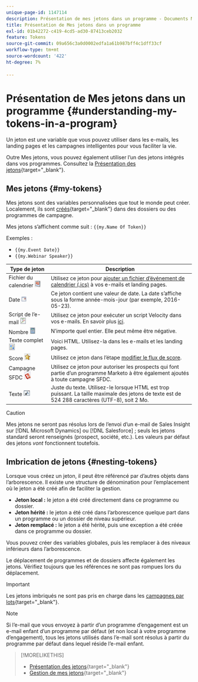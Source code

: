 ```yaml
---
unique-page-id: 1147114
description: Présentation de mes jetons dans un programme - Documents Marketo - Documentation du produit
title: Présentation de Mes jetons dans un programme
exl-id: 01b42272-c419-4cd5-ad30-87413ceb2032
feature: Tokens
source-git-commit: 09a656c3a0d0002edfa1a61b987bff4c1dff33cf
workflow-type: tm+mt
source-wordcount: '422'
ht-degree: 7%

---
```


# Présentation de Mes jetons dans un programme {#understanding-my-tokens-in-a-program}

Un jeton est une variable que vous pouvez utiliser dans les e-mails, les landing pages et les campagnes intelligentes pour vous faciliter la vie.

Outre Mes jetons, vous pouvez également utiliser l’un des jetons intégrés dans vos programmes. Consultez la [Présentation des jetons](/help/marketo/product-docs/demand-generation/landing-pages/personalizing-landing-pages/tokens-overview.md){target="_blank"}.

## Mes jetons  {#my-tokens}

Mes jetons sont des variables personnalisées que tout le monde peut créer. Localement, ils sont [créés](/help/marketo/product-docs/core-marketo-concepts/programs/tokens/managing-my-tokens.md){target="_blank"} dans des dossiers ou des programmes de campagne.

Mes jetons s’affichent comme suit : `{{my.Name Of Token}}`

Exemples :

* `{{my.Event Date}}`
* `{{my.Webinar Speaker}}`

<table>
 <thead>
  <tr>
   <th>Type de jeton</th>
   <th>Description</th>
  </tr>
 </thead>
 <tbody>
  <tr>
   <td>Fichier du calendrier <img alt="—" src="assets/image2014-9-25-16-3a44-3a19.png" data-linked-resource-id="3083230" data-linked-resource-type="attachment" data-base-url="https://docs.marketo.com" data-linked-resource-container-id="1147114"></td>
   <td>Utilisez ce jeton pour <a href="/help/marketo/product-docs/email-marketing/general/functions-in-the-editor/create-a-calendar-event-ics-file.md">ajouter un fichier d’événement de calendrier (.i</a><a href="/help/marketo/product-docs/email-marketing/general/functions-in-the-editor/create-a-calendar-event-ics-file.md">cs)</a> à vos e-mails et landing pages.</td>
  </tr>
  <tr>
   <td><p>Date <img alt="--" src="assets/image2014-9-25-16-3a44-3a47.png" data-linked-resource-id="3083231" data-linked-resource-type="attachment" data-base-url="https://docs.marketo.com" data-linked-resource-container-id="1147114"></p></td>
   <td>Ce jeton contient une valeur de date. La date s’affiche sous la forme année-mois-jour (par exemple, 2016-05-23).</td>
  </tr>
  <tr>
   <td>Script de l’e-mail <img alt="--" src="assets/image2014-9-25-16-3a45-3a4.png" data-linked-resource-id="3083232" data-linked-resource-type="attachment" data-base-url="https://docs.marketo.com" data-linked-resource-container-id="1147114"></td>
   <td>Utilisez ce jeton pour exécuter un script Velocity dans vos e-mails. En savoir plus <a href="https://experienceleague.adobe.com/fr/docs/marketo-developer/marketo/email-scripting" title="Suivre le lien" rel="nofollow">ici</a>. </td>
  </tr>
  <tr>
   <td>Nombre <span> <img alt="--" src="assets/image2014-9-25-16-3a45-3a25.png" data-linked-resource-id="3083233" data-linked-resource-type="attachment" data-base-url="https://docs.marketo.com" data-linked-resource-container-id="1147114"></span></td>
   <td>N’importe quel entier. Elle peut même être négative.</td>
  </tr>
  <tr>
   <td>Texte complet <img alt="--" src="assets/image2014-9-25-16-3a46-3a22.png" data-linked-resource-id="3083234" data-linked-resource-type="attachment" data-base-url="https://docs.marketo.com" data-linked-resource-container-id="1147114"></td>
   <td>Voici HTML. Utilisez-la dans les e-mails et les landing pages.</td>
  </tr>
  <tr>
   <td>Score <img alt="--" src="assets/image2014-9-25-16-3a46-3a39.png" data-linked-resource-id="3083235" data-linked-resource-type="attachment" data-base-url="https://docs.marketo.com" data-linked-resource-container-id="1147114"></td>
   <td>Utilisez ce jeton dans l’étape <a href="/help/marketo/product-docs/core-marketo-concepts/smart-campaigns/flow-actions/use-tokens-in-flow-steps.md">modifier le flux de score</a>. </td>
  </tr>
  <tr>
   <td colspan="1">Campagne SFDC <img alt="--" src="assets/sfdc-campaign-icon.jpg" data-linked-resource-id="11379761" data-linked-resource-type="attachment" data-base-url="https://docs.marketo.com" data-linked-resource-container-id="1147114" title="--"></td>
   <td colspan="1">Utilisez ce jeton pour autoriser les prospects qui font partie d’un programme Marketo à être également ajoutés à toute campagne SFDC.</td>
  </tr>
  <tr>
   <td>Texte <img alt="--" src="assets/image2014-9-25-16-3a46-3a54.png" data-linked-resource-id="3083236" data-linked-resource-type="attachment" data-base-url="https://docs.marketo.com" data-linked-resource-container-id="1147114"></td>
   <td>Juste du texte. Utilisez-le lorsque HTML est trop puissant. La taille maximale des jetons de texte est de 524 288 caractères (UTF-8), soit 2 Mo.</td>
  </tr>
 </tbody>
</table>

>[!CAUTION]
>
>Mes jetons ne seront pas résolus lors de l’envoi d’un e-mail de Sales Insight sur [!DNL Microsoft Dynamics] ou [!DNL Salesforce] ; seuls les jetons standard seront renseignés (prospect, société, etc.). Les valeurs par défaut des jetons _vont_ fonctionnent toutefois.

## Imbrication de jetons {#nesting-tokens}

Lorsque vous créez un jeton, il peut être référencé par d’autres objets dans l’arborescence. Il existe une structure de dénomination pour l’emplacement où le jeton a été créé afin de faciliter la gestion.

* **Jeton local :** le jeton a été créé directement dans ce programme ou dossier.
* **Jeton hérité :** le jeton a été créé dans l’arborescence quelque part dans un programme ou un dossier de niveau supérieur.
* **Jeton remplacé :** le jeton a été hérité, puis une exception a été créée dans ce programme ou dossier.

Vous pouvez créer des variables globales, puis les remplacer à des niveaux inférieurs dans l’arborescence.

Le déplacement de programmes et de dossiers affecte également les jetons. Vérifiez toujours que les références ne sont pas rompues lors du déplacement.

>[!IMPORTANT]
>
>Les jetons imbriqués ne sont pas pris en charge dans les [campagnes par lots](/help/marketo/product-docs/core-marketo-concepts/smart-campaigns/creating-a-smart-campaign/understanding-batch-and-trigger-smart-campaigns.md#batch-campaign){target="_blank"}.

>[!NOTE]
>
>Si l’e-mail que vous envoyez à partir d’un programme d’engagement est un e-mail enfant d’un programme par défaut (et non local à votre programme d’engagement), tous les jetons utilisés dans l’e-mail sont résolus à partir du programme par défaut dans lequel réside l’e-mail enfant.

>[!MORELIKETHIS]
>
>* [Présentation des jetons](/help/marketo/product-docs/demand-generation/landing-pages/personalizing-landing-pages/tokens-overview.md){target="_blank"}
>* [Gestion de mes jetons](/help/marketo/product-docs/core-marketo-concepts/programs/tokens/managing-my-tokens.md){target="_blank"}
